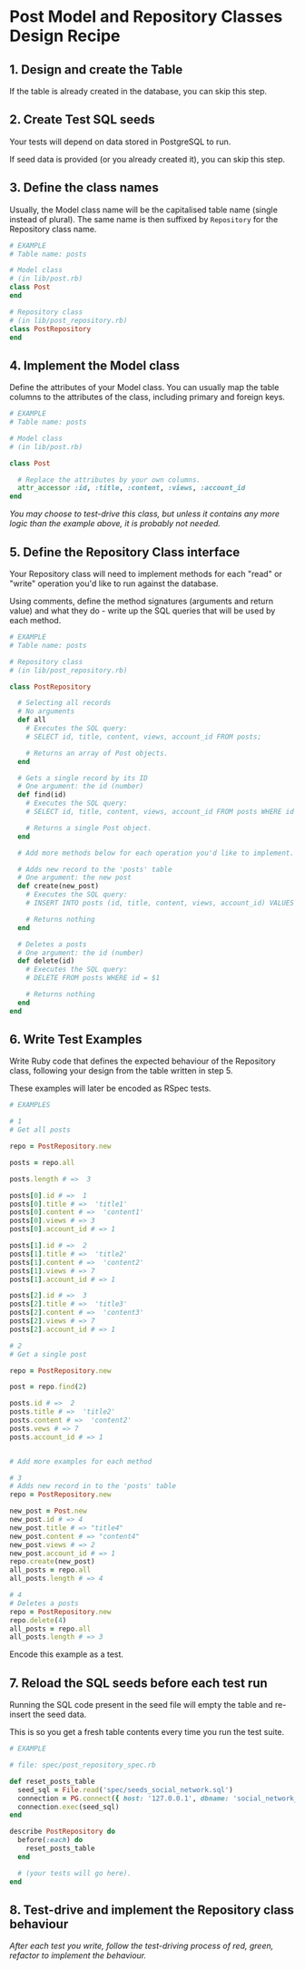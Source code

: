 # Post Model and Repository Classes Design Recipe

## 1. Design and create the Table

If the table is already created in the database, you can skip this step.


## 2. Create Test SQL seeds

Your tests will depend on data stored in PostgreSQL to run.

If seed data is provided (or you already created it), you can skip this step.

## 3. Define the class names

Usually, the Model class name will be the capitalised table name (single instead of plural). The same name is then suffixed by `Repository` for the Repository class name.

```ruby
# EXAMPLE
# Table name: posts

# Model class
# (in lib/post.rb)
class Post
end

# Repository class
# (in lib/post_repository.rb)
class PostRepository
end
```

## 4. Implement the Model class

Define the attributes of your Model class. You can usually map the table columns to the attributes of the class, including primary and foreign keys.

```ruby
# EXAMPLE
# Table name: posts

# Model class
# (in lib/post.rb)

class Post

  # Replace the attributes by your own columns.
  attr_accessor :id, :title, :content, :views, :account_id
end

```

*You may choose to test-drive this class, but unless it contains any more logic than the example above, it is probably not needed.*

## 5. Define the Repository Class interface

Your Repository class will need to implement methods for each "read" or "write" operation you'd like to run against the database.

Using comments, define the method signatures (arguments and return value) and what they do - write up the SQL queries that will be used by each method.

```ruby
# EXAMPLE
# Table name: posts

# Repository class
# (in lib/post_repository.rb)

class PostRepository

  # Selecting all records
  # No arguments
  def all
    # Executes the SQL query:
    # SELECT id, title, content, views, account_id FROM posts;

    # Returns an array of Post objects.
  end

  # Gets a single record by its ID
  # One argument: the id (number)
  def find(id)
    # Executes the SQL query:
    # SELECT id, title, content, views, account_id FROM posts WHERE id = $1;

    # Returns a single Post object.
  end

  # Add more methods below for each operation you'd like to implement.

  # Adds new record to the 'posts' table
  # One argument: the new post
  def create(new_post)
    # Executes the SQL query:
    # INSERT INTO posts (id, title, content, views, account_id) VALUES (4, 'title4', 'content4', 2, 1);

    # Returns nothing
  end

  # Deletes a posts
  # One argument: the id (number)
  def delete(id)
    # Executes the SQL query:
    # DELETE FROM posts WHERE id = $1

    # Returns nothing
  end
end
```

## 6. Write Test Examples

Write Ruby code that defines the expected behaviour of the Repository class, following your design from the table written in step 5.

These examples will later be encoded as RSpec tests.

```ruby
# EXAMPLES

# 1
# Get all posts

repo = PostRepository.new

posts = repo.all

posts.length # =>  3

posts[0].id # =>  1
posts[0].title # =>  'title1'
posts[0].content # =>  'content1'
posts[0].views # => 3
posts[0].account_id # => 1

posts[1].id # =>  2
posts[1].title # =>  'title2'
posts[1].content # =>  'content2'
posts[1].views # => 7
posts[1].account_id # => 1

posts[2].id # =>  3
posts[2].title # =>  'title3'
posts[2].content # =>  'content3'
posts[2].views # => 7
posts[2].account_id # => 1

# 2
# Get a single post

repo = PostRepository.new

post = repo.find(2)

posts.id # =>  2
posts.title # =>  'title2'
posts.content # =>  'content2'
posts.vews # => 7
posts.account_id # => 1


# Add more examples for each method

# 3
# Adds new record in to the 'posts' table
repo = PostRepository.new

new_post = Post.new
new_post.id # => 4
new_post.title # => "title4"
new_post.content # => "content4"
new_post.views # => 2
new_post.account_id # => 1
repo.create(new_post)
all_posts = repo.all
all_posts.length # => 4

# 4
# Deletes a posts
repo = PostRepository.new
repo.delete(4)
all_posts = repo.all
all_posts.length # => 3


```

Encode this example as a test.

## 7. Reload the SQL seeds before each test run

Running the SQL code present in the seed file will empty the table and re-insert the seed data.

This is so you get a fresh table contents every time you run the test suite.

```ruby
# EXAMPLE

# file: spec/post_repository_spec.rb

def reset_posts_table
  seed_sql = File.read('spec/seeds_social_network.sql')
  connection = PG.connect({ host: '127.0.0.1', dbname: 'social_network_test' })
  connection.exec(seed_sql)
end

describe PostRepository do
  before(:each) do
    reset_posts_table
  end

  # (your tests will go here).
end
```

## 8. Test-drive and implement the Repository class behaviour

_After each test you write, follow the test-driving process of red, green, refactor to implement the behaviour._
